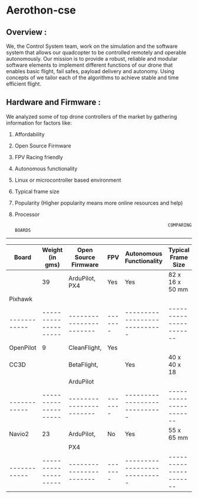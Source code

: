 # Aerothon-cse
## Overview : 

We, the Control System team, work on the simulation and the software system that allows our quadcopter to be controlled remotely and operable autonomously. 
Our mission is to provide a robust, reliable and modular software elements to implement different functions of our drone that enables basic flight, fail safes, payload delivery and autonomy. Using concepts of we tailor each of the algorithms to achieve stable and time efficient flight.

## Hardware and Firmware : 

We analyzed some of top drone controllers of the market by gathering information for factors like:
1. Affordability
2. Open Source Firmware
3. FPV Racing friendly
4. Autonomous functionality
5. Linux or microcontroller based environment
6. Typical frame size
7. Popularity (Higher popularity means more online resources and help)
8. Processor

                                                                 COMPARING BOARDS 
----------------------------------------------------------------------------------------------------------------------------------------------------
|  Board     |   Weight (in gms)  | Open Source Firmware  |  FPV  |  Autonomous Functionality  |  Typical Frame Size  |  Popularity  |  Processor  |
|------------|--------------------|-----------------------|-------|----------------------------|----------------------|--------------|-------------|
|            |      39            | ArduPilot, PX4        |  Yes  |         Yes                |   82 x 16 x 50 mm    |   High       | 32          |   
| Pixhawk    |                    |                       |       |                            |                      |              |             |
|------------|--------------------|-----------------------|-------|----------------------------|----------------------|--------------|-------------|
|  OpenPilot |       9            |  CleanFlight,         |  Yes  |                            |                      |              | 32          |
|    CC3D    |                    |  BetaFlight,          |       |         Yes                |   40 x 40 x 18       |  High        |             |
|            |                    |   ArduPilot           |       |                            |                      |              |             |
|------------|--------------------|-----------------------|-------|----------------------------|----------------------|--------------|-------------|
|  Navio2    |       23           |  ArduPilot,           |  No   |         Yes                |   55 x 65 mm         |              |  32         |
|            |                    |  PX4                  |       |                            |                      |  Medium      |             |
|------------|--------------------|-----------------------|-------|----------------------------|----------------------|--------------|-------------|







